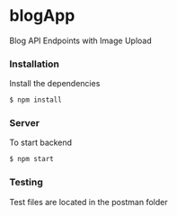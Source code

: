 # blogApp

Blog API Endpoints with Image Upload

### Installation

Install the dependencies

```sh
$ npm install
```

### Server

To start backend

```sh
$ npm start
```

### Testing

Test files are located in the postman folder

